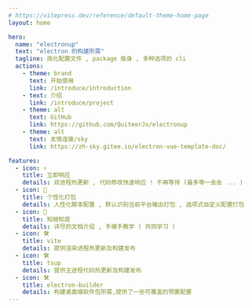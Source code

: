 ```yaml
---
# https://vitepress.dev/reference/default-theme-home-page
layout: home

hero:
  name: "electronup"
  text: "electron 的构建所需"
  tagline: 简化配置文件 , package 瘦身 , 多种选项的 cli 
  actions:
    - theme: brand
      text: 开始使用
      link: /introduce/introduction
    - text: 介绍
      link: /introduce/project
    - theme: alt
      text: GitHub
      link: https://github.com/QuiteerJs/electronup
    - theme: alt
      text: 友情连接/sky
      link: https://zh-sky.gitee.io/electron-vue-template-doc/

features:
  - icon: ⚡️
    title: 立即响应
    details: 双进程热更新 , 代码修改快速响应 ! 不再等待 (最多等一会会 ... )
  - icon: 🦾
    title: 个性化打包
    details: 人性化脚本配置 , 默认识别当前平台输出打包 , 选项式自定义配置打包
  - icon: 🤺
    title: 知根知底
    details: 详尽的文档介绍 , 手摸手教学 ( 共同学习 )
  - icon: 🛠️ 
    title: vite
    details: 提供渲染进程热更新及构建发布
  - icon: 🛠️ 
    title: tsup
    details: 提供主进程代码热更新及构建发布
  - icon: 🛠️ 
    title: electron-builder
    details: 构建桌面端软件包所需,提供了一些可覆盖的预置配置
---
```


